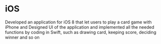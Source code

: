 # iOS
Developed an application for iOS 8 that let users to play a card game with iPhone and Designed UI of the application and implemented all the needed functions by coding in Swift, such as drawing card,
keeping score, deciding winner and so on
